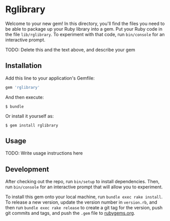 # Rglibrary

Welcome to your new gem! In this directory, you'll find the files you need to be able to package up your Ruby library into a gem. Put your Ruby code in the file `lib/rglibrary`. To experiment with that code, run `bin/console` for an interactive prompt.

TODO: Delete this and the text above, and describe your gem

## Installation

Add this line to your application's Gemfile:

```ruby
gem 'rglibrary'
```

And then execute:

    $ bundle

Or install it yourself as:

    $ gem install rglibrary

## Usage

TODO: Write usage instructions here

## Development

After checking out the repo, run `bin/setup` to install dependencies. Then, run `bin/console` for an interactive prompt that will allow you to experiment.

To install this gem onto your local machine, run `bundle exec rake install`. To release a new version, update the version number in `version.rb`, and then run `bundle exec rake release` to create a git tag for the version, push git commits and tags, and push the `.gem` file to [rubygems.org](https://rubygems.org).

